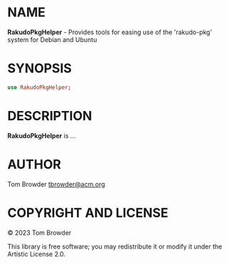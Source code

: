 NAME
====

**RakudoPkgHelper** - Provides tools for easing use of the 'rakudo-pkg' system for Debian and Ubuntu

SYNOPSIS
========

```raku
use RakudoPkgHelper;
```

DESCRIPTION
===========

**RakudoPkgHelper** is ...

AUTHOR
======

Tom Browder <tbrowder@acm.org>

COPYRIGHT AND LICENSE
=====================

© 2023 Tom Browder

This library is free software; you may redistribute it or modify it under the Artistic License 2.0.

